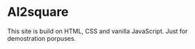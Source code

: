 # Al2square 
This site is build on HTML, CSS and vanilla JavaScript. Just for demostration porpuses.

